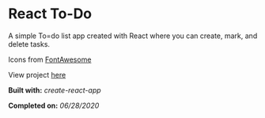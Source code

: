 # React To-Do

A simple To=do list app created with React where you can create, mark, and delete tasks.

Icons from [FontAwesome](https://fontawesome.com/license)

View project [here](http://denzeltl.github.io/react-todo)

**Built with:** _create-react-app_

**Completed on:** _06/28/2020_

